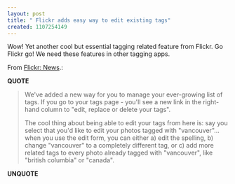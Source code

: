 ```yaml
---
layout: post
title: " Flickr adds easy way to edit existing tags"
created: 1107254149
---
```

<p>Wow! Yet another cool but essential tagging related feature from Flickr. Go Flickr go! We need these features in other tagging apps.</p><p>From <a href="http://www.flickr.com/news.gne#139">Flickr: News</a>.:</p>
<p><b>QUOTE</b></p><blockquote><p>We've added a new way for you to manage your ever-growing list of tags. If you go to your tags page - you'll see a new link in the right-hand column to "edit, replace or delete your tags".
</p>
<p>The cool thing about being able to edit your tags from here is: say you select that you'd like to edit your photos tagged with "vancouver"... when you use the edit form, you can either a) edit the spelling, b) change "vancouver" to a completely different tag, or c) add more related tags to every photo already tagged with "vancouver", like "british columbia" or "canada".
</p></blockquote><p><b>UNQUOTE</b></p>



